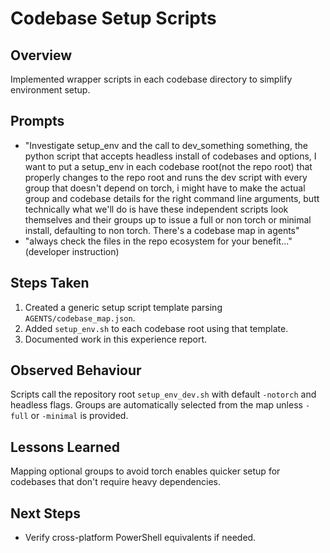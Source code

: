 # Codebase Setup Scripts

## Overview
Implemented wrapper scripts in each codebase directory to simplify environment setup.

## Prompts
- "Investigate setup_env and the call to dev_something something, the python script that accepts headless install of codebases and options, I want to put a setup_env in each codebase root(not the repo root) that properly changes to the repo root and runs the dev script with every group that doesn't depend on torch, i might have to make the actual group and codebase details for the right command line arguments, butt technically what we'll do is have these independent scripts look themselves and their groups up to issue a full or non torch or minimal install, defaulting to non torch. There's a codebase map in agents"
- "always check the files in the repo ecosystem for your benefit..." (developer instruction)

## Steps Taken
1. Created a generic setup script template parsing `AGENTS/codebase_map.json`.
2. Added `setup_env.sh` to each codebase root using that template.
3. Documented work in this experience report.

## Observed Behaviour
Scripts call the repository root `setup_env_dev.sh` with default `-notorch` and headless flags. Groups are automatically selected from the map unless `-full` or `-minimal` is provided.

## Lessons Learned
Mapping optional groups to avoid torch enables quicker setup for codebases that don't require heavy dependencies.

## Next Steps
- Verify cross-platform PowerShell equivalents if needed.
